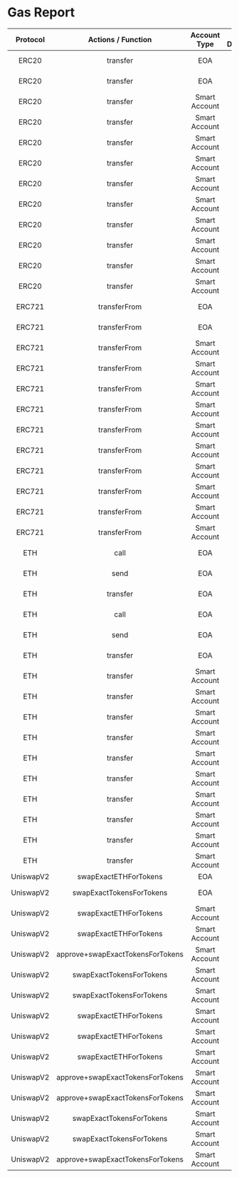 # Gas Report
| **Protocol** | **Actions / Function** | **Account Type** | **Is Deployed** | **With Paymaster?** | **Receiver Access** | **Gas Used** | **Full Log** |
|:------------:|:---------------------:|:----------------:|:--------------:|:-------------------:|:-------------------:|:------------:|:-------------:|
|   ERC20 | transfer | EOA | False | False | 🧊 ColdAccess | 49921 | ERC20::transfer::EOA::Simple::ColdAccess: 49921 |
|   ERC20 | transfer | EOA | False | False | 🔥 WarmAccess | 25221 | ERC20::transfer::EOA::Simple::WarmAccess: 25221 |
|   ERC20 | transfer | Smart Account | True | False | 🧊 ColdAccess | 94755 | ERC20::transfer::Nexus::Deployed::ColdAccess: 94755 |
|   ERC20 | transfer | Smart Account | True | True | 🧊 ColdAccess | 111250 | ERC20::transfer::Nexus::WithPaymaster::ColdAccess: 111250 |
|   ERC20 | transfer | Smart Account | True | False | 🔥 WarmAccess | 74855 | ERC20::transfer::Nexus::Deployed::WarmAccess: 74855 |
|   ERC20 | transfer | Smart Account | True | True | 🔥 WarmAccess | 91351 | ERC20::transfer::Nexus::WithPaymaster::WarmAccess: 91351 |
|   ERC20 | transfer | Smart Account | False | False | 🧊 ColdAccess | 367144 | ERC20::transfer::Setup And Call::Using Pre-Funded Ether::ColdAccess: 367144 |
|   ERC20 | transfer | Smart Account | False | False | 🧊 ColdAccess | 319039 | ERC20::transfer::Setup And Call::UsingDeposit::ColdAccess: 319039 |
|   ERC20 | transfer | Smart Account | False | True | 🧊 ColdAccess | 335849 | ERC20::transfer::Setup And Call::WithPaymaster::ColdAccess: 335849 |
|   ERC20 | transfer | Smart Account | False | False | 🔥 WarmAccess | 347244 | ERC20::transfer::Setup And Call::Using Pre-Funded Ether::WarmAccess: 347244 |
|   ERC20 | transfer | Smart Account | False | False | 🔥 WarmAccess | 299140 | ERC20::transfer::Setup And Call::UsingDeposit::WarmAccess: 299140 |
|   ERC20 | transfer | Smart Account | False | True | 🔥 WarmAccess | 315950 | ERC20::transfer::Setup And Call::WithPaymaster::WarmAccess: 315950 |
|   ERC721 | transferFrom | EOA | False | False | 🔥 WarmAccess | 28583 | ERC721::transferFrom::EOA::Simple::WarmAccess: 28583 |
|   ERC721 | transferFrom | EOA | False | False | 🧊 ColdAccess | 48483 | ERC721::transferFrom::EOA::Simple::ColdAccess: 48483 |
|   ERC721 | transferFrom | Smart Account | True | False | 🔥 WarmAccess | 78342 | ERC721::transferFrom::Nexus::Deployed::WarmAccess: 78342 |
|   ERC721 | transferFrom | Smart Account | True | True | 🔥 WarmAccess | 94865 | ERC721::transferFrom::Nexus::WithPaymaster::WarmAccess: 94865 |
|   ERC721 | transferFrom | Smart Account | True | False | 🧊 ColdAccess | 98242 | ERC721::transferFrom::Nexus::Deployed::ColdAccess: 98242 |
|   ERC721 | transferFrom | Smart Account | True | True | 🧊 ColdAccess | 114765 | ERC721::transferFrom::Nexus::WithPaymaster::ColdAccess: 114765 |
|   ERC721 | transferFrom | Smart Account | False | False | 🔥 WarmAccess | 345947 | ERC721::transferFrom::Setup And Call::Using Pre-Funded Ether::WarmAccess: 345947 |
|   ERC721 | transferFrom | Smart Account | False | False | 🔥 WarmAccess | 297843 | ERC721::transferFrom::Setup And Call::UsingDeposit::WarmAccess: 297843 |
|   ERC721 | transferFrom | Smart Account | False | True | 🔥 WarmAccess | 314652 | ERC721::transferFrom::Setup And Call::WithPaymaster::WarmAccess: 314652 |
|   ERC721 | transferFrom | Smart Account | False | False | 🧊 ColdAccess | 365847 | ERC721::transferFrom::Setup And Call::Using Pre-Funded Ether::ColdAccess: 365847 |
|   ERC721 | transferFrom | Smart Account | False | False | 🧊 ColdAccess | 317743 | ERC721::transferFrom::Setup And Call::UsingDeposit::ColdAccess: 317743 |
|   ERC721 | transferFrom | Smart Account | False | True | 🧊 ColdAccess | 334552 | ERC721::transferFrom::Setup And Call::WithPaymaster::ColdAccess: 334552 |
|   ETH | call | EOA | False | False | 🔥 WarmAccess | 28201 | ETH::call::EOA::Simple::WarmAccess: 28201 |
|   ETH | send | EOA | False | False | 🔥 WarmAccess | 28201 | ETH::send::EOA::Simple::WarmAccess: 28201 |
|   ETH | transfer | EOA | False | False | 🔥 WarmAccess | 28073 | ETH::transfer::EOA::Simple::WarmAccess: 28073 |
|   ETH | call | EOA | False | False | 🧊 ColdAccess | 53201 | ETH::call::EOA::Simple::ColdAccess: 53201 |
|   ETH | send | EOA | False | False | 🧊 ColdAccess | 53201 | ETH::send::EOA::Simple::ColdAccess: 53201 |
|   ETH | transfer | EOA | False | False | 🧊 ColdAccess | 53073 | ETH::transfer::EOA::Simple::ColdAccess: 53073 |
|   ETH | transfer | Smart Account | True | False | 🔥 WarmAccess | 77604 | ETH::transfer::Nexus::Deployed::WarmAccess: 77604 |
|   ETH | transfer | Smart Account | True | True | 🔥 WarmAccess | 94089 | ETH::transfer::Nexus::WithPaymaster::WarmAccess: 94089 |
|   ETH | transfer | Smart Account | True | False | 🧊 ColdAccess | 102604 | ETH::transfer::Nexus::Deployed::ColdAccess: 102604 |
|   ETH | transfer | Smart Account | True | True | 🧊 ColdAccess | 119089 | ETH::transfer::Nexus::WithPaymaster::ColdAccess: 119089 |
|   ETH | transfer | Smart Account | False | False | 🔥 WarmAccess | 345181 | ETH::transfer::Setup And Call::Using Pre-Funded Ether::WarmAccess: 345181 |
|   ETH | transfer | Smart Account | False | False | 🔥 WarmAccess | 297076 | ETH::transfer::Setup And Call::UsingDeposit::WarmAccess: 297076 |
|   ETH | transfer | Smart Account | False | True | 🔥 WarmAccess | 313864 | ETH::transfer::Setup And Call::WithPaymaster::WarmAccess: 313864 |
|   ETH | transfer | Smart Account | False | False | 🧊 ColdAccess | 370181 | ETH::transfer::Setup And Call::Using Pre-Funded Ether::ColdAccess: 370181 |
|   ETH | transfer | Smart Account | False | False | 🧊 ColdAccess | 322076 | ETH::transfer::Setup And Call::UsingDeposit::ColdAccess: 322076 |
|   ETH | transfer | Smart Account | False | True | 🧊 ColdAccess | 338864 | ETH::transfer::Setup And Call::WithPaymaster::ColdAccess: 338864 |
|   UniswapV2 | swapExactETHForTokens | EOA | False | False | N/A | 149263 | UniswapV2::swapExactETHForTokens::EOA::ETHtoUSDC::N/A: 149263 |
|   UniswapV2 | swapExactTokensForTokens | EOA | False | False | N/A | 118252 | UniswapV2::swapExactTokensForTokens::EOA::WETHtoUSDC::N/A: 118252 |
|   UniswapV2 | swapExactETHForTokens | Smart Account | True | False | N/A | 199230 | UniswapV2::swapExactETHForTokens::Nexus::Deployed::N/A: 199230 |
|   UniswapV2 | swapExactETHForTokens | Smart Account | True | True | N/A | 215793 | UniswapV2::swapExactETHForTokens::Nexus::WithPaymaster::N/A: 215793 |
|   UniswapV2 | approve+swapExactTokensForTokens | Smart Account | True | False | N/A | 200205 | UniswapV2::approve+swapExactTokensForTokens::Nexus::Deployed::N/A: 200205 |
|   UniswapV2 | swapExactTokensForTokens | Smart Account | True | False | N/A | 168209 | UniswapV2::swapExactTokensForTokens::Nexus::Deployed::N/A: 168209 |
|   UniswapV2 | swapExactTokensForTokens | Smart Account | True | True | N/A | 184784 | UniswapV2::swapExactTokensForTokens::Nexus::WithPaymaster::N/A: 184784 |
|   UniswapV2 | swapExactETHForTokens | Smart Account | False | False | N/A | 418733 | UniswapV2::swapExactETHForTokens::Setup And Call::UsingDeposit::N/A: 418733 |
|   UniswapV2 | swapExactETHForTokens | Smart Account | False | True | N/A | 435614 | UniswapV2::swapExactETHForTokens::Setup And Call::WithPaymaster::N/A: 435614 |
|   UniswapV2 | swapExactETHForTokens | Smart Account | False | False | N/A | 466838 | UniswapV2::swapExactETHForTokens::Setup And Call::Using Pre-Funded Ether::N/A: 466838 |
|   UniswapV2 | approve+swapExactTokensForTokens | Smart Account | False | False | N/A | 419709 | UniswapV2::approve+swapExactTokensForTokens::Setup And Call::UsingDeposit::N/A: 419709 |
|   UniswapV2 | approve+swapExactTokensForTokens | Smart Account | False | True | N/A | 436780 | UniswapV2::approve+swapExactTokensForTokens::Setup And Call::WithPaymaster::N/A: 436780 |
|   UniswapV2 | swapExactTokensForTokens | Smart Account | False | False | N/A | 387700 | UniswapV2::swapExactTokensForTokens::Setup And Call::UsingDeposit::N/A: 387700 |
|   UniswapV2 | swapExactTokensForTokens | Smart Account | False | True | N/A | 404582 | UniswapV2::swapExactTokensForTokens::Setup And Call::WithPaymaster::N/A: 404582 |
|   UniswapV2 | approve+swapExactTokensForTokens | Smart Account | False | False | N/A | 467815 | UniswapV2::approve+swapExactTokensForTokens::Setup And Call::Using Pre-Funded Ether::N/A: 467815 |
